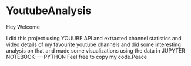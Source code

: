 # YoutubeAnalysis 


Hey Welcome 

I did this project using YOUUBE API and extracted channel statistics and video details of my favourite youtube channels 
and did some interesting analysis on that and made some visualizations using the data in JUPYTER NOTEBOOK----PYTHON
Feel free to copy my code.Peace
